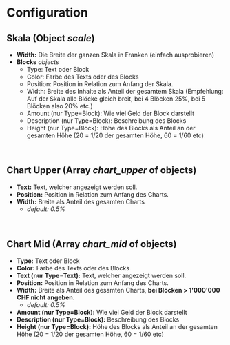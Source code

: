 # Configuration

**Skala (Object *scale*)**
-
- **Width:** Die Breite der ganzen Skala in Franken (einfach ausprobieren)
- **Blocks** *objects*
  - Type: Text oder Block
  - Color: Farbe des Texts oder des Blocks
  - Position: Position in Relation zum Anfang der Skala.
  - Width: Breite des Inhalte als Anteil der gesamtem Skala (Empfehlung: Auf der Skala alle Blöcke gleich breit, bei 4 Blöcken 25%, bei 5 Blöcken also 20% etc.)
  - Amount (nur Type=Block): Wie viel Geld der Block darstellt
  - Description (nur Type=Block): Beschreibung des Blocks
  - Height (nur Type=Block): Höhe des Blocks als Anteil an der gesamten Höhe (20 = 1/20 der gesamten Höhe, 60 = 1/60 etc)

<br>

**Chart Upper (Array *chart_upper* of objects)**
-
- **Text:** Text, welcher angezeigt werden soll.
- **Position:** Position in Relation zum Anfang des Charts.
- **Width:** Breite als Anteil des gesamten Charts
  - *default: 0.5%*

<br>

**Chart Mid (Array *chart_mid* of objects)**
-
- **Type:** Text oder Block
- **Color:** Farbe des Texts oder des Blocks
- **Text (nur Type=Text):** Text, welcher angezeigt werden soll.
- **Position:** Position in Relation zum Anfang des Charts.
- **Width:** Breite als Anteil des gesamten Charts, **bei Blöcken > 1'000'000 CHF nicht angeben.**
  - *default: 0.5%*
- **Amount (nur Type=Block):** Wie viel Geld der Block darstellt
- **Description (nur Type=Block):** Beschreibung des Blocks
- **Height (nur Type=Block):** Höhe des Blocks als Anteil an der gesamten Höhe (20 = 1/20 der gesamten Höhe, 60 = 1/60 etc)